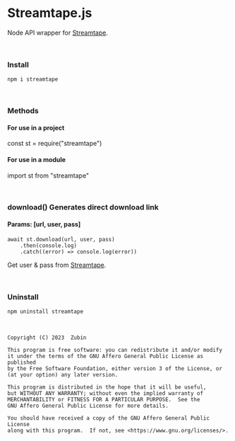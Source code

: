 # Streamtape.js

Node API wrapper for [Streamtape](https://streamtape.com).

<br>

### Install

```npm i streamtape```

<br>

### Methods

#### For use in a project

const st = require("streamtape")

#### For use in a module
import st from "streamtape"

<br>


### download() Generates direct download link

#### Params: [url, user, pass]

~~~
await st.download(url, user, pass)
    .then(console.log)
    .catch((error) => console.log(error))
~~~

Get user & pass from [Streamtape](https://streamtape.com/accpanel).

<br>

### Uninstall

```npm uninstall streamtape```

<br>


    Copyright (C) 2023  Zubin

    This program is free software: you can redistribute it and/or modify
    it under the terms of the GNU Affero General Public License as published
    by the Free Software Foundation, either version 3 of the License, or
    (at your option) any later version.

    This program is distributed in the hope that it will be useful,
    but WITHOUT ANY WARRANTY; without even the implied warranty of
    MERCHANTABILITY or FITNESS FOR A PARTICULAR PURPOSE.  See the
    GNU Affero General Public License for more details.

    You should have received a copy of the GNU Affero General Public License
    along with this program.  If not, see <https://www.gnu.org/licenses/>.

